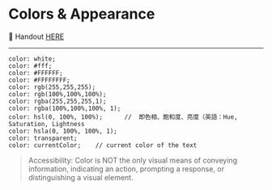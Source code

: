 # Colors & Appearance

📔 Handout [HERE](https://estelle.github.io/cssmastery/colors/)

---

```=css
color: white;
color: #fff;
color: #FFFFFF;
color: #FFFFFFFF;
color: rgb(255,255,255);
color: rgb(100%,100%,100%);
color: rgba(255,255,255,1);
color: rgba(100%,100%,100%, 1);
color: hsl(0, 100%, 100%);      //  即色相、飽和度、亮度（英語：Hue, Saturation, Lightness
color: hsla(0, 100%, 100%, 1);
color: transparent;
color: currentColor;    // current color of the text
```

> Accessibility: Color is NOT the only visual means of conveying information, indicating an action, prompting a response, or distinguishing a visual element.
